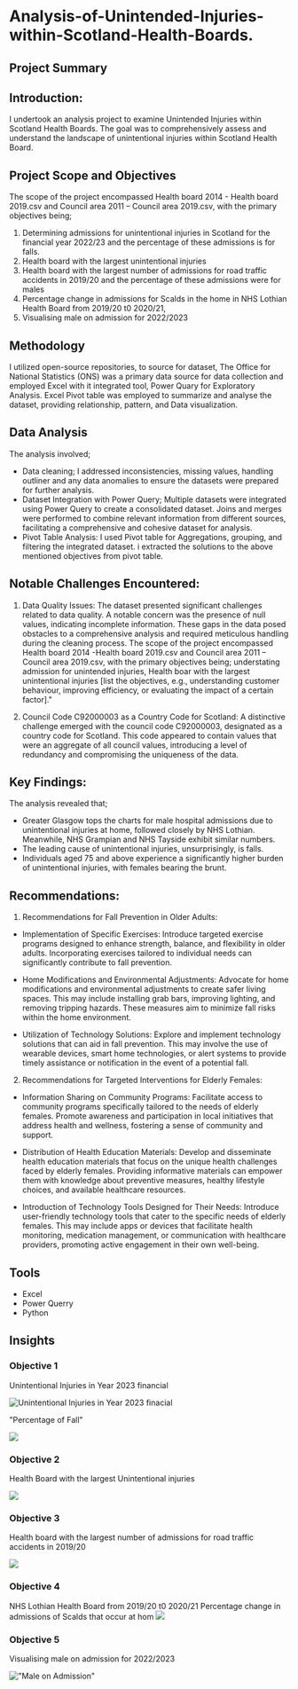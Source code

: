 # Analysis-of-Unintended-Injuries-within-Scotland-Health-Boards.

## Project Summary
## Introduction:
I undertook an analysis project to examine Unintended Injuries within Scotland Health Boards. The goal was to comprehensively assess and understand the landscape of unintentional injuries within Scotland Health Board.
## Project Scope and Objectives
The scope of the project encompassed Health board 2014 - Health board 2019.csv and Council area 2011 – Council area 2019.csv, with the primary objectives being;
 1) Determining admissions for unintentional injuries in Scotland for the financial year 2022/23 and the percentage of these admissions is for falls.
 2) Health board with the largest unintentional injuries
 3) Health board with the largest number of admissions for road traffic accidents in 2019/20 and the percentage of these admissions were for males
 4) Percentage change in admissions for Scalds in the home in NHS Lothian Health Board from 2019/20 t0 2020/21,
 5) Visualising male on admission for 2022/2023
## Methodology
I utilized open-source repositories, to source for dataset, The Office for National Statistics (ONS) was a primary data source for data collection and employed Excel with it integrated tool, Power Quary for Exploratory Analysis. Excel Pivot table was employed to summarize and analyse the dataset, providing relationship, pattern, and Data visualization.
## Data Analysis
The analysis involved;
 * Data cleaning; I addressed inconsistencies, missing values, handling outliner and any data anomalies to ensure the datasets were prepared for further analysis.
 * Dataset Integration with Power Query;
 Multiple datasets were integrated using Power Query to create a consolidated dataset.
 Joins and merges were performed to combine relevant information from different sources, facilitating a comprehensive and cohesive dataset for analysis.
 * Pivot Table Analysis:
 I used Pivot table for Aggregations, grouping, and filtering the integrated dataset. i extracted the solutions to the above mentioned objectives from pivot table.
## Notable Challenges Encountered:
1) Data Quality Issues:
The dataset presented significant challenges related to data quality. A notable concern was the presence of null values, indicating incomplete information. These gaps in the data posed obstacles to a comprehensive analysis and required meticulous handling during the cleaning process.
The scope of the project encompassed Health board 2014 -Health board 2019.csv and Council area 2011 – Council area 2019.csv, with the primary objectives being; understating admission for unintended injuries, Health boar with the largest unintentional injuries [list the objectives, e.g., understanding customer behaviour, improving efficiency, or evaluating the impact of a certain factor]."

2) Council Code C92000003 as a Country Code for Scotland:
A distinctive challenge emerged with the council code C92000003, designated as a country code for Scotland. This code appeared to contain values that were an aggregate of all council values, introducing a level of redundancy and compromising the uniqueness of the data.
## Key Findings:
The analysis revealed that;
* Greater Glasgow tops the charts for male hospital admissions due to unintentional injuries at home, followed closely by NHS Lothian. Meanwhile, NHS Grampian and NHS Tayside exhibit similar numbers.
* The leading cause of unintentional injuries, unsurprisingly, is falls. 
* Individuals aged 75 and above experience a significantly higher burden of unintentional injuries, with females bearing the brunt. 

## Recommendations:
1) Recommendations for Fall Prevention in Older Adults:

* Implementation of Specific Exercises:
Introduce targeted exercise programs designed to enhance strength, balance, and flexibility in older adults. Incorporating exercises tailored to individual needs can significantly contribute to fall prevention.

* Home Modifications and Environmental Adjustments:
Advocate for home modifications and environmental adjustments to create safer living spaces. This may include installing grab bars, improving lighting, and removing tripping hazards. These measures aim to minimize fall risks within the home environment.

* Utilization of Technology Solutions:
Explore and implement technology solutions that can aid in fall prevention. This may involve the use of wearable devices, smart home technologies, or alert systems to provide timely assistance or notification in the event of a potential fall.

2) Recommendations for Targeted Interventions for Elderly Females:

* Information Sharing on Community Programs:
Facilitate access to community programs specifically tailored to the needs of elderly females. Promote awareness and participation in local initiatives that address health and wellness, fostering a sense of community and support.

* Distribution of Health Education Materials:
Develop and disseminate health education materials that focus on the unique health challenges faced by elderly females. Providing informative materials can empower them with knowledge about preventive measures, healthy lifestyle choices, and available healthcare resources.

* Introduction of Technology Tools Designed for Their Needs:
Introduce user-friendly technology tools that cater to the specific needs of elderly females. This may include apps or devices that facilitate health monitoring, medication management, or communication with healthcare providers, promoting active engagement in their own well-being.

## Tools
* Excel
* Power Querry
* Python


## Insights
### Objective 1
Unintentional Injuries in Year 2023 financial

![](https://github.com/Jejefunmi/Analysis-of-Unintentional-Injuries-within-Scotland-Health-Boards/blob/main/Objective%201.png "Unintentional Injuries in Year 2023 finacial")

"Percentage of Fall"

![](https://github.com/Jejefunmi/Analysis-of-Unintentional-Injuries-within-Scotland-Health-Boards/blob/main/Objective%201b.png)


### Objective 2
Health Board with the largest Unintentional injuries

![](https://github.com/Jejefunmi/Analysis-of-Unintentional-Injuries-within-Scotland-Health-Boards/blob/main/Objective%202.png)


### Objective 3
Health board with the largest number of admissions for road traffic accidents in 2019/20

![](https://github.com/Jejefunmi/Analysis-of-Unintentional-Injuries-within-Scotland-Health-Boards/blob/main/Objective%203.png)


### Objective 4
NHS Lothian Health Board from 2019/20 t0 2020/21 Percentage change in admissions of Scalds that occur at hom
![](https://github.com/Jejefunmi/Analysis-of-Unintentional-Injuries-within-Scotland-Health-Boards/blob/main/Objective%204.png)


### Objective 5
Visualising male on admission for 2022/2023

!["Male on Admission"](https://github.com/Jejefunmi/Analysis-of-Unintentional-Injuries-within-Scotland-Health-Boards/blob/main/GRAPH.png "Male on Admission")
